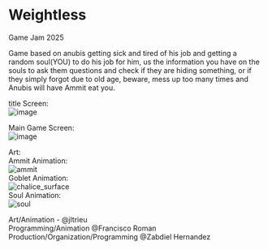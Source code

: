 # Weightless
Game Jam 2025

Game based on anubis getting sick and tired of his job and getting a random soul(YOU) to do his job for him,
us the information you have on the souls to ask them questions and check if they are hiding something, or 
if they simply forgot due to old age, beware, mess up too many times and Anubis will have Ammit eat you.

title Screen:<br/>
![image](https://github.com/user-attachments/assets/07be895b-ba63-46ef-911e-480d4d8a0c64)<br/>

Main Game Screen:<br/>
![image](https://github.com/user-attachments/assets/79166029-09ea-432b-8bf2-1c9de79d8986)<br/>




Art:<br/>
  Ammit Animation:<br/>
  ![ammit](https://github.com/user-attachments/assets/d94223c7-fc09-40c7-925a-41393d9f3dfd)<br/>
  Goblet Animation:<br/>
  ![chalice_surface](https://github.com/user-attachments/assets/dd12643b-c1be-4c13-9981-d6a3672e0610)<br/>
  Soul Animation:<br/>
  ![soul](https://github.com/user-attachments/assets/35f9b82a-3783-4233-a68a-44b6225c1cde)







Art/Animation - @jltrieu<br/>
Programming/Animation @Francisco Roman<br/>
Production/Organization/Programming @Zabdiel Hernandez<br/>

